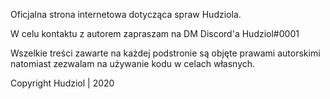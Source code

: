 Oficjalna strona internetowa dotycząca spraw Hudziola.

W celu kontaktu z autorem zapraszam na DM Discord'a Hudziol#0001

Wszelkie treści zawarte na każdej podstronie są objęte prawami autorskimi natomiast zezwalam na używanie kodu w celach własnych.

Copyright Hudziol | 2020

